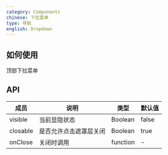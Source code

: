 ```yaml
---
category: Components
chinese: 下拉菜单
type: 导航
english: Dropdown
---
```


## 如何使用
顶部下拉菜单


## API

| 成员        | 说明           | 类型         | 默认值       |
|------------|----------------|-------------|--------------|
| visible   | 当前显隐状态    | Boolean |  false   |
| closable   | 是否允许点击遮罩层关闭    | Boolean |  true   |
| onClose   | 关闭时调用    | function |  -   |
